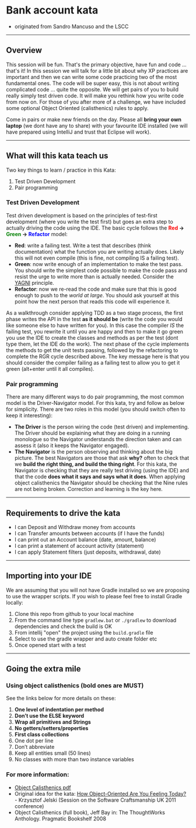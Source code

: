 # Bank account kata
 - originated from Sandro Mancuso and the LSCC

----
## Overview
This session will be fun.  That's the primary objective, have fun and code ... that's it!  In this session we will talk for a little bit about why XP practices are important and then we can write some code practicing two of the most fundamental ones.  The code will be super easy, this is not about writing complicated code ... quite the opposite.  We will get pairs of you to build really simply test driven code. It will make you rethink how you write code from now on.  For those of you after more of a challenge, we have included some optional Object Oriented (calisthenics) rules to apply.

Come in pairs or make new friends on the day.  Please all __bring your own laptop__ (we dont have any to share) with your favourite IDE installed (we will have prepared using IntelliJ and trust that Eclipse will work).

----
## What will this kata teach us
Two key things to learn / practice in this Kata:

1. Test Driven Development
1. Pair programming

### Test Driven Development
Test driven development is based on the principles of test-first development (where you write the test first) but goes an extra step to actually driving the code using the IDE.  The basic cycle follows the __<span style="color: red">Red</span> -> <span style="color: green">Green</span> -> <span style="color: blue">Refactor</span>__ model:

 - __Red__: write a failing test.  Write a test that describes (think documentation) what the function you are writing actually does.  Likely this will not even compile (this is fine, not compiling IS a failing test).
 - __Green__: now write enough of an implementation to make the test pass.  You should write the simplest code possible to make the code pass and resist the urge to write more than is actually needed.  Consider the [YAGNI](https://martinfowler.com/bliki/Yagni.html) principle.
 - __Refactor__: now we re-read the code and make sure that this is good enough to push to the _world at large_.  You should ask yourself at this point how the next person that reads this code will experience it.

As a walkthrough consider applying TDD as a two stage process, the first phase writes the API in the test __as it should be__ (write the code you would like someone else to have written for you).  In this case the compiler _IS_ the failing test, you rewrite it until you are happy and then to make it go green you use the IDE to create the classes and methods as per the test (dont type them, let the IDE do the work).  The next phase of the cycle implements the methods to get the unit tests passing, followed by the refactoring to complete the RGR cycle described above.  The key message here is that you should consider the compiler failing as a failing test to allow you to get it green (alt+enter until it all compiles).

### Pair programming
There are many different ways to do pair programming, the most common model is the Driver-Navigator model.  For this kata, try and follow as below for simplicity.  There are two roles in this model (you should switch often to keep it interesting):

 - __The Driver__ is the person wiring the code (test driven) and implementing.  The Driver should be explaining what they are doing in a running monologue so the Navigator understands the direction taken and can assess it (also it keeps the Navigator engaged).
 - __The Navigator__ is the person observing and thinking about the big picture.  The best Navigators are those that ask __why?__ often to check that we __build the right thing, and build the thing right__.  For this kata, the Navigator is checking that they are really test driving (using the IDE) and that the code __does what it says and says what it does__.  When applying object calisthenics the Navigator should be checking that the Nine rules are not being broken.  Correction and learning is the key here.

----
##  Requirements to drive the kata
 - I can Deposit and Withdraw money from accounts
 - I can Transfer amounts between accounts (if I have the funds)
 - I can print out an Account balance (date, amount, balance)  
 - I can print a statement of account activity (statement)  
 - I can apply Statement filters (just deposits, withdrawal, date)

----
## Importing into your IDE
We are assuming that you will not have Gradle installed so we are proposing to use the wrapper scripts.  If you wish to please feel free to install Gradle locally:

1. Clone this repo from github to your local machine
1. From the command line type `gradlew.bat` or `./gradlew` to download dependencies and check the build is OK
1. From intellij "open" the project using the `build.gradle` file
1. Select to use the gradle wrapper and auto create folder etc
1. Once opened start with a test


----
## Going the extra mile

### Using object calisthenics (bold ones are MUST)
See the links below for more details on these:

1. __One level of indentation per method__
1. __Don’t use the ELSE keyword__
1. __Wrap all primitives and Strings__
1. __No getters/setters/properties__
1. __First class collections__
1. One dot per line
1. Don’t abbreviate
1. Keep all entities small (50 lines)
1. No classes with more than two instance variables

### For more information:
-  [Object Calisthenics pdf](http://www.cs.helsinki.fi/u/luontola/tdd-2009/ext/ObjectCalisthenics.pdf)
-  Original idea for the kata: [How Object-Oriented Are You Feeling Today?](https://www.slideshare.net/KrzysztofJelski/how-object-oriented-are-you-feeling-today) - Krzysztof Jelski (Session on the Software Craftsmanship UK 2011 conference)
-  Object Calisthenics (full book), Jeff Bay in: The ThoughtWorks Anthology.
Pragmatic Bookshelf 2008